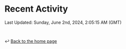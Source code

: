 # Recent Activity

<!--RECENT_ACTIVITY:start-->
<!--RECENT_ACTIVITY:end-->

<!--RECENT_ACTIVITY:last_update-->
Last Updated: Sunday, June 2nd, 2024, 2:05:15 AM (GMT)
<!--RECENT_ACTIVITY:last_update_end-->

<br>

↩️ [Back to the home page](/README.md)
